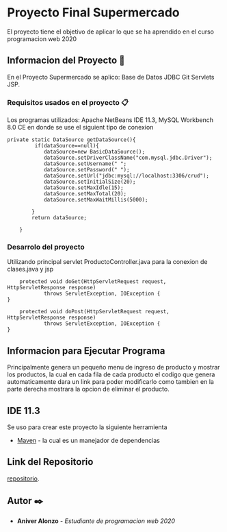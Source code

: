 # Proyecto Final Supermercado

El proyecto tiene el objetivo de aplicar lo que se ha aprendido en el curso programacion web 2020

## Informacion del Proyecto 🚀

En el Proyecto Supermercado se aplico:
Base de Datos
JDBC
Git
Servlets
JSP.


### Requisitos usados en el proyecto 📋

Los programas utilizados: Apache NetBeans IDE 11.3,
MySQL Workbench 8.0 CE en donde se use el siguient tipo de conexion

```
private static DataSource getDataSource(){
         if(dataSource==null){
            dataSource=new BasicDataSource();
            dataSource.setDriverClassName("com.mysql.jdbc.Driver");
            dataSource.setUsername(" ";
            dataSource.setPassword(" ");
            dataSource.setUrl("jdbc:mysql://localhost:3306/crud");
            dataSource.setInitialSize(20);
            dataSource.setMaxIdle(15);
            dataSource.setMaxTotal(20);
            dataSource.setMaxWaitMillis(5000);
        
        }
        return dataSource;
    
    }
```

### Desarrolo del proyecto

Utilizando principal servlet ProductoController.java para la conexion de clases.java y jsp
```
    protected void doGet(HttpServletRequest request, HttpServletResponse response)
            throws ServletException, IOException {
}
```


```
    protected void doPost(HttpServletRequest request, HttpServletResponse response)
            throws ServletException, IOException {
}
```


## Informacion para Ejecutar Programa

Principalmente genera un pequeño menu de ingreso de producto y mostrar los productos,
la cual en cada fila de cada producto el codigo que genera automaticamente dara un link para poder modificarlo
como tambien en la parte derecha mostrara la opcion de eliminar el producto.



## IDE 11.3

Se uso para crear este proyecto la siguiente herramienta
* [Maven](https://maven.apache.org/) - la cual es un manejador de dependencias


## Link del Repositorio

 [repositorio](https://github.com/aniveralonzo/ProyectoSupermercado_v1.1).

## Autor ✒️


* **Aniver Alonzo** - *Estudiante de programacion web 2020*

